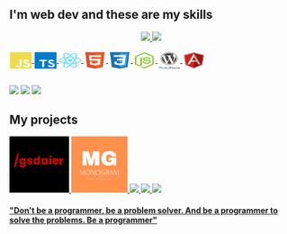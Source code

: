 ## I'm web dev and these are my skills
<div align="center">
  <a href="https://github.com/gsdaier">
  <img height="180em" src="https://github-readme-stats.vercel.app/api?username=gsdaier&show_icons=true&theme=dark&include_all_commits=true&count_private=true"/>
  <img height="140em" src="https://github-readme-stats.vercel.app/api/top-langs/?username=gsdaier&layout=compact&langs_count=7&theme=dark"/>
</div>
<div style="display: inline_block"><br>
  <img align="center" alt="gsdaier-Js" height="30" width="40" src="https://raw.githubusercontent.com/devicons/devicon/master/icons/javascript/javascript-plain.svg">
  <img align="center" alt="gsdaier-Ts" height="30" width="40" src="https://raw.githubusercontent.com/devicons/devicon/master/icons/typescript/typescript-plain.svg">
  <img align="center" alt="gsdaier-React" height="30" width="40" src="https://raw.githubusercontent.com/devicons/devicon/master/icons/react/react-original.svg">
  <img align="center" alt="gsdaier-HTML" height="30" width="40" src="https://raw.githubusercontent.com/devicons/devicon/master/icons/html5/html5-original.svg">
  <img align="center" alt="gsdaier-CSS" height="30" width="40" src="https://raw.githubusercontent.com/devicons/devicon/master/icons/css3/css3-original.svg">
  <img align="center" alt="gsdaier-nodejs" height="30" width="40" src="https://raw.githubusercontent.com/devicons/devicon/master/icons/nodejs/nodejs-original.svg">
  <img align="center" alt="gsdaier-angular" height="30" width="40" src="https://raw.githubusercontent.com/devicons/devicon/master/icons/wordpress/wordpress-original.svg">
  <img align="center" alt="gsdaier-angular" height="30" width="40" src="https://raw.githubusercontent.com/devicons/devicon/master/icons/angularjs/angularjs-original.svg">
  
</div>
  
  ##
 
<div> 
    <a href="https://www.linkedin.com/in/gustavo-daier-708a64228/" target="_blank"><img src="https://img.shields.io/badge/-LinkedIn-%230077B5?style=for-the-badge&logo=linkedin&logoColor=white" target="_blank"></a> 
  <a href="https://instagram.com/g_daier" target="_blank"><img src="https://img.shields.io/badge/-Instagram-%23E4405F?style=for-the-badge&logo=instagram&logoColor=white" target="_blank"></a>
    <a href="https://www.twitch.tv/gsdaier" target="_blank"><img src="https://img.shields.io/badge/Twitch-9146FF?style=for-the-badge&logo=twitch&logoColor=white" target="_blank"></a>

</div>
  
  <h2> My projects </h2>
<div>
  <a href="https://github.com/gsdaier/personal-website"><img style="height: 100px;" src="gsdaier.png">
  <a href="https://github.com/gsdaier/Monogram-Copy"><img style="height: 100px;" src="logoreadme.png">  
  <a href="https://github.com/gsdaier/Landing-Page-E-commerce"><img style="height: 100px;" src="https://img.myloview.com.br/posters/landing-page-icon-700-223268037.jpg">
  <a href="https://github.com/gsdaier/Spotify-Clone"><img style="height: 100px;" src="https://pipedream.com/s.v0/app_mqeh75/logo/orig">
  <a href="https://github.com/gsdaier/cardapio-terraco"><img style="height: 100px;" src="https://files.menudino.com/cardapios/12235/logo.png">
</div>

    
<h4> "Don't be a programmer, be a problem solver. And be a programmer to solve the problems. Be a programmer" </h4>
